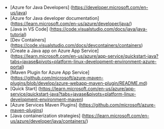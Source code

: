 - [Azure for Java Developers] (https://developer.microsoft.com/en-us/java)
- [Azure for Java developer documentation] (https://learn.microsoft.com/en-us/azure/developer/java/)
- [Java in VS Code] (https://code.visualstudio.com/docs/java/java-tutorial)
- [Dev Containers] (https://code.visualstudio.com/docs/devcontainers/containers)
- [Create a Java app on Azure App Service] (https://learn.microsoft.com/en-us/azure/app-service/quickstart-java?tabs=javase&pivots=platform-linux-development-environment-azure-portal)
- [Maven Plugin for Azure App Service] (https://github.com/microsoft/azure-maven-plugins/blob/develop/azure-webapp-maven-plugin/README.md)
- [Quick Start] (https://learn.microsoft.com/en-us/azure/app-service/quickstart-java?tabs=javase&pivots=platform-linux-development-environment-maven)
- [Azure Services Maven Plugins] (https://github.com/microsoft/azure-maven-plugins)
- [Java containerization strategies] (https://learn.microsoft.com/en-us/azure/developer/java/containers/)
